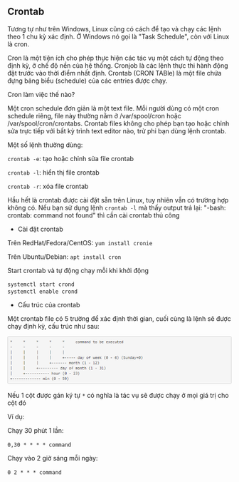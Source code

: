 ## Crontab

Tương tự như trên Windows, Linux cũng có cách để tạo và chạy các lệnh theo 1 chu kỳ xác định. Ở Windows nó gọi là "Task Schedule", còn với Linux là cron.

Cron là một tiện ích cho phép thực hiện các tác vụ một cách tự động theo định kỳ, ở chế độ nền của hệ thống. Cronjob là các lệnh thực thi hành động đặt trước vào thời điểm nhất định. Crontab (CRON TABle) là một file chứa đựng bảng biểu (schedule) của các entries được chạy.

Cron làm việc thế nào?

Một cron schedule đơn giản là một text file. Mỗi người dùng có một cron schedule riêng, file này thường nằm ở /var/spool/cron hoặc /var/spool/cron/crontabs. Crontab files không cho phép bạn tạo hoặc chỉnh sửa trực tiếp với bất kỳ trình text editor nào, trừ phi bạn dùng lệnh crontab.

Một số lệnh thường dùng:

`crontab -e`: tạo hoặc chỉnh sửa file crontab

`crontab -l`: hiển thị file crontab

`crontab -r`: xóa file crontab

Hầu hết là crontab được cài đặt sẵn trên Linux, tuy nhiên vẫn có trường hợp không có. Nếu bạn sử dụng lệnh `crontab -l` mà thấy output trả lại: "-bash: crontab: command not found" thì cần cài crontab thủ công

- Cài đặt crontab

Trên RedHat/Fedora/CentOS: `yum install cronie`

Trên Ubuntu/Debian: `apt install cron`

Start crontab và tự động chạy mỗi khi khởi động

```
systemctl start crond
systemctl enable crond
```

- Cấu trúc của crontab

Một crontab file có 5 trường để xác định thời gian, cuối cùng là lệnh sẽ được chạy định kỳ, cấu trúc như sau:

<img src="img/16.png">

Nếu 1 cột được gán ký tự `*` có nghĩa là tác vụ sẽ được chạy ở mọi giá trị cho cột đó

Ví dụ:

Chạy 30 phút 1 lần:

`0,30 * * * * command`

Chạy vào 2 giờ sáng mỗi ngày:

`0 2 * * * command`